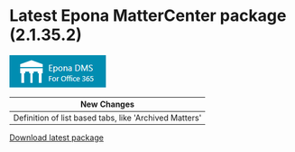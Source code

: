 # Latest Epona MatterCenter package (2.1.35.2)

![](../EponaMC_logo.png)

|New Changes|
--- |
|Definition of list based tabs, like 'Archived Matters'|

[Download latest package](https://download.eponalegal.com/s/5mdhN6WMEGIxYkdB/en_US?dir=%2FMC%2F2.1.35.2&node-id=39059)
